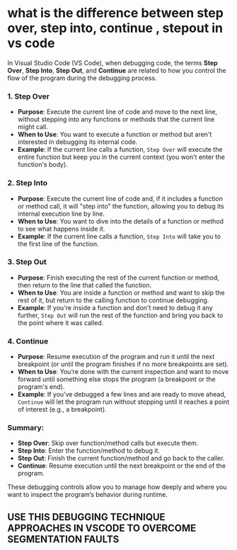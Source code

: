 # what is the difference between step over, step into, continue , stepout in vs code 

In Visual Studio Code (VS Code), when debugging code, the terms **Step Over**, **Step Into**, **Step Out**, and **Continue** are related to how you control the flow of the program during the debugging process.

### 1. **Step Over**
- **Purpose**: Execute the current line of code and move to the next line, without stepping into any functions or methods that the current line might call.
- **When to Use**: You want to execute a function or method but aren't interested in debugging its internal code.
- **Example**: If the current line calls a function, `Step Over` will execute the entire function but keep you in the current context (you won’t enter the function's body).

### 2. **Step Into**
- **Purpose**: Execute the current line of code and, if it includes a function or method call, it will "step into" the function, allowing you to debug its internal execution line by line.
- **When to Use**: You want to dive into the details of a function or method to see what happens inside it.
- **Example**: If the current line calls a function, `Step Into` will take you to the first line of the function.

### 3. **Step Out**
- **Purpose**: Finish executing the rest of the current function or method, then return to the line that called the function.
- **When to Use**: You are inside a function or method and want to skip the rest of it, but return to the calling function to continue debugging.
- **Example**: If you're inside a function and don't need to debug it any further, `Step Out` will run the rest of the function and bring you back to the point where it was called.

### 4. **Continue**
- **Purpose**: Resume execution of the program and run it until the next breakpoint (or until the program finishes if no more breakpoints are set).
- **When to Use**: You’re done with the current inspection and want to move forward until something else stops the program (a breakpoint or the program's end).
- **Example**: If you’ve debugged a few lines and are ready to move ahead, `Continue` will let the program run without stopping until it reaches a point of interest (e.g., a breakpoint).

### Summary:
- **Step Over**: Skip over function/method calls but execute them.
- **Step Into**: Enter the function/method to debug it.
- **Step Out**: Finish the current function/method and go back to the caller.
- **Continue**: Resume execution until the next breakpoint or the end of the program.

These debugging controls allow you to manage how deeply and where you want to inspect the program’s behavior during runtime.


## USE THIS DEBUGGING TECHNIQUE APPROACHES IN VSCODE TO OVERCOME SEGMENTATION FAULTS
